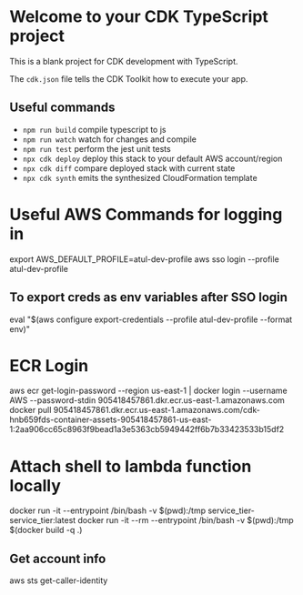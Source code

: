 # Welcome to your CDK TypeScript project

This is a blank project for CDK development with TypeScript.

The `cdk.json` file tells the CDK Toolkit how to execute your app.

## Useful commands

* `npm run build`   compile typescript to js
* `npm run watch`   watch for changes and compile
* `npm run test`    perform the jest unit tests
* `npx cdk deploy`  deploy this stack to your default AWS account/region
* `npx cdk diff`    compare deployed stack with current state
* `npx cdk synth`   emits the synthesized CloudFormation template


# Useful AWS Commands for logging in
export AWS_DEFAULT_PROFILE=atul-dev-profile
aws sso login --profile atul-dev-profile
## To export creds as env variables after SSO login
eval "$(aws configure export-credentials --profile atul-dev-profile --format env)"

# ECR Login
aws ecr get-login-password --region us-east-1 | docker login --username AWS --password-stdin 905418457861.dkr.ecr.us-east-1.amazonaws.com
docker pull 905418457861.dkr.ecr.us-east-1.amazonaws.com/cdk-hnb659fds-container-assets-905418457861-us-east-1:2aa906cc65c8963f9bead1a3e5363cb5949442ff6b7b33423533b15df2

# Attach shell to lambda function locally
docker run -it --entrypoint /bin/bash -v $(pwd):/tmp service_tier-service_tier:latest
docker run -it --rm --entrypoint /bin/bash -v $(pwd):/tmp $(docker build -q .)


## Get account info
aws sts get-caller-identity